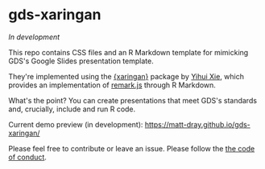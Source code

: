 # gds-xaringan

_In development_

This repo contains CSS files and an R Markdown template for mimicking GDS's Google Slides presentation template.

They're implemented using the [{xaringan}](https://github.com/yihui/xaringan) package by [Yihui Xie](https://yihui.name/), which provides an implementation of [remark.js](https://github.com/gnab/remark) through R Markdown.

What's the point? You can create presentations that meet GDS's standards and, crucially, include and run R code.

Current demo preview (in development): https://matt-dray.github.io/gds-xaringan/

Please feel free to contribute or leave an issue. Please follow the [the code of conduct](https://github.com/matt-dray/gds-xaringan/blob/master/CODE_OF_CONDUCT.md).